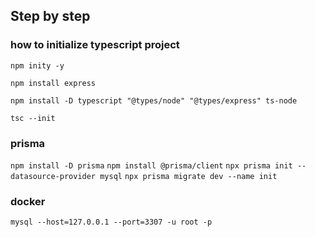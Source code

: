 ## Step by step


### how to initialize typescript project

`npm inity -y`

`npm install express`

`npm install -D typescript "@types/node" "@types/express" ts-node`

`tsc --init`

### prisma
`npm install -D prisma`
`npm install @prisma/client`
`npx prisma init --datasource-provider mysql`
`npx prisma migrate dev --name init`

### docker
`mysql --host=127.0.0.1 --port=3307 -u root -p`